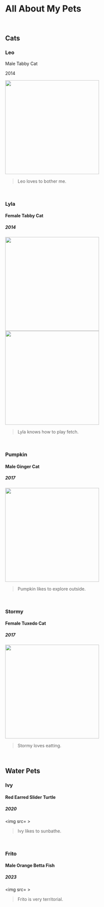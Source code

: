<H1> <strong>All About My Pets</strong> </H1>
<br> 

<H2><strong>Cats</strong></H2> 
<H3><strong>Leo</strong></H3> 
<p> Male Tabby Cat</p>
<p> 2014</p>
<img src= "https://github.com/luisatuipulotu/LuisaTuipulotu/assets/145697785/31f055aa-4067-488c-aaa9-c77c05612659" width="300" /> 

> Leo loves to bother me.

<br> 

### <strong>Lyla</strong>
#### Female Tabby Cat
##### 2014
<img src="https://github.com/luisatuipulotu/LuisaTuipulotu/assets/145697785/f455601f-ad68-4d2f-a15b-26c68139b61d" width="300"/> 
<img src="https://github.com/luisatuipulotu/LuisaTuipulotu/assets/145697785/553df61f-a9a9-4996-8b4b-2fc9e7d499a6" width= "300" />


> Lyla knows how to play fetch.

<br> 

### <strong>Pumpkin</strong>
#### Male Ginger Cat
##### 2017

<img src="https://github.com/luisatuipulotu/LuisaTuipulotu/assets/145697785/d566e0b8-11c9-4bba-ae47-086b1c89828b" WIDTH="300" />

> Pumpkin likes to explore outside.

<br> 

### <strong>Stormy</strong>
#### Female Tuxedo Cat
##### 2017

<img src= "https://github.com/luisatuipulotu/LuisaTuipulotu/assets/145697785/51db03e4-685d-4315-9155-9c2958ee25ad" width="300" />

> Stormy loves eatting.

<br> 

## Water Pets
### <strong>Ivy</strong>
#### Red Earred Slider Turtle
##### 2020
<img src= >
> Ivy likes to sunbathe.

<br> 

### <strong>Frito</strong>
#### Male Orange Betta Fish
##### 2023
<img src= >
> Frito is very territorial.

